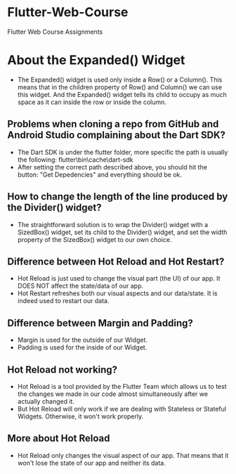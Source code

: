 # Flutter-Web-Course
Flutter Web Course Assignments

# About the Expanded() Widget
* The Expanded() widget is used only inside a Row() or a Column(). This means that in the children property of Row() and Column() we can use this widget. And the Expanded() widget tells its child to occupy as much space as it can inside the row or inside the column.

## Problems when cloning a repo from GitHub and Android Studio complaining about the Dart SDK?
* The Dart SDK is under the flutter folder, more specific the path is usually the following: flutter\bin\cache\dart-sdk
* After setting the correct path described above, you should hit the button: "Get Depedencies" and everything should be ok.

## How to change the length of the line produced by the Divider() widget?
* The straightforward solution is to wrap the Divider() widget with a SizedBox() widget, set its child to the Divider() widget, and set the width property of the SizedBox() widget to our own choice.

## Difference between Hot Reload and Hot Restart?
* Hot Reload is just used to change the visual part (the UI) of our app. It DOES NOT affect the state/data of our app.
* Hot Restart refreshes both our visual aspects and our data/state. It is indeed used to restart our data.

## Difference between Margin and Padding?
* Margin is used for the outside of our Widget.
* Padding is used for the inside of our Widget.

## Hot Reload not working?
* Hot Reload is a tool provided by the Flutter Team which allows us to test the changes we made in our code almost simultaneously after we actually changed it.
* But Hot Reload will only work if we are dealing with Stateless or Stateful Widgets. Otherwise, it won't work properly.

## More about Hot Reload
* Hot Reload only changes the visual aspect of our app. That means that it won't lose the state of our app and neither its data.

